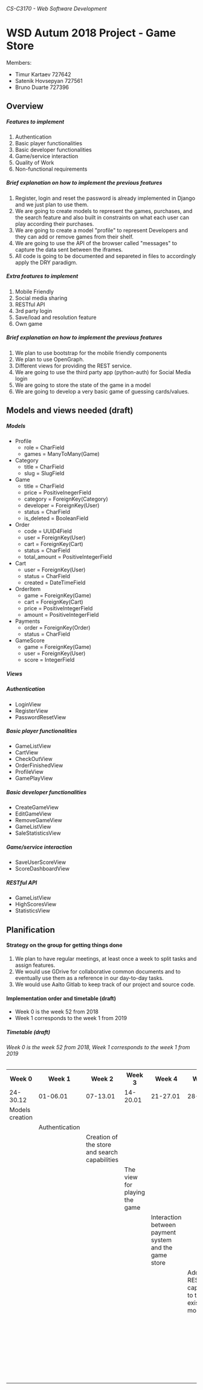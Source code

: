 ###### CS-C3170 - Web Software Development

# WSD Autum 2018 Project - Game Store

Members: 
  *  Timur Kartaev 727642
  *  Satenik Hovsepyan 727561
  *  Bruno Duarte 727396

## Overview

##### Features to implement

1. Authentication
1. Basic player functionalities 
1. Basic developer functionalities
1. Game/service interaction
1. Quality of Work
1. Non-functional requirements

##### Brief explanation on how to implement the previous features

1. Register, login and reset the password is already implemented in Django and we just plan to use them.
1. We are going to create models to represent the games, purchases, and the search feature and also built in constraints on what each user can play according their purchases.
1. We are going to create a model "profile" to represent Developers and they can add or remove games from their shelf.
1. We are going to use the API of the browser called "messages" to capture the data sent between the iframes.
1. All code is going to be documented and separeted in files to accordingly apply the DRY paradigm.

##### Extra features to implement

1. Mobile Friendly
1. Social media sharing
1. RESTful API 
1. 3rd party login
1. Save/load and resolution feature 
1. Own game

##### Brief explanation on how to implement the previous features

1. We plan to use bootstrap for the mobile friendly components
1. We plan to use OpenGraph.  
1. Different views for providing the REST service.
1. We are going to use the third party app (python-auth) for Social Media login
1. We are going to store the state of the game in a model
1. We are going to develop a very basic game of guessing cards/values.

## Models and views needed (draft)

##### Models

 * Profile
    * role = CharField
    * games = ManyToMany(Game)
 * Category
    * title = CharField 
    * slug = SlugField
 * Game
    * title = CharField
    * price = PositiveInegerField 
    * category = ForeignKey(Category) 
    * developer = ForeignKey(User) 
    * status = CharField
    * is_deleted = BooleanField
 * Order
    * code = UUID4Field
    * user = ForeignKey(User) 
    * cart = ForeignKey(Cart) 
    * status = CharField
    * total_amount = PositiveIntegerField
 * Cart
    * user = ForeignKey(User) 
    * status = CharField 
    * created = DateTimeField
 * OrderItem
    * game = ForeignKey(Game) 
    * cart = ForeignKey(Cart) 
    * price = PositiveIntegerField
    * amount = PositiveIntegerField
 * Payments
    * order = ForeignKey(Order) 
    * status = CharField
 * GameScore
    * game = ForeignKey(Game) 
    * user = ForeignKey(User) 
    * score = IntegerField
    
##### Views


##### Authentication
* LoginView
* RegisterView
* PasswordResetView

##### Basic player functionalities
* GameListView
* CartView
* CheckOutView
* OrderFinishedView
* ProfileView
* GamePlayView

##### Basic developer functionalities
* CreateGameView
* EditGameView
* RemoveGameView
* GameListView
* SaleStatisticsView

##### Game/service interaction
* SaveUserScoreView
* ScoreDashboardView

##### RESTful API
* GameListView
* HighScoresView
* StatisticsView








## Planification

#### Strategy on the group for getting things done

1. We plan to have regular meetings, at least once a week to split tasks and assign features.
1. We would use GDrive for collaborative common documents and to eventually use them as a reference in our day-to-day tasks.
1. We would use Aalto Gitlab to keep track of our project and source code.

#### Implementation order and timetable (draft)

 * Week 0 is the week 52 from 2018
 * Week 1 corresponds to the week 1 from 2019

##### Timetable (draft)
 
###### Week 0 is the week 52 from 2018, Week 1 corresponds to the week 1 from 2019
 
<table>
  <tr>
    <th> Week 0 </th>
    <th> Week 1 </th>
    <th> Week 2 </th>
    <th> Week 3 </th>
    <th> Week 4 </th>
    <th> Week 5 </th>
    <th> Week 6 </th>
    <th> Week 7 </th>
    <th> Week 8 </th>
  </tr>
  <tr>
    <td> 24-30.12 </td>
    <td> 01-06.01 </td>
    <td> 07-13.01 </td>
    <td> 14-20.01 </td>
    <td> 21-27.01 </td>
    <td> 28-31.01 </td>
    <td> 04-10.02 </td>
    <td> 11-17.02 </td>
    <td> 18-19.02 </td>
  </tr>
  <tr>
    <td> Models creation </td>
    <td>  </td>
    <td>  </td>
    <td>  </td>
    <td>  </td>
    <td>  </td>
    <td>  </td>
    <td>  </td>    
    <td>  </td>    
  </tr>
  <tr>
    <td>  </td>
    <td> Authentication </td>
    <td>  </td>
    <td>  </td>
    <td>  </td>
    <td>  </td>
    <td>  </td>
    <td>  </td>    
    <td>  </td>    
  </tr>
    <tr>
    <td>  </td>
    <td>  </td>
    <td> Creation of the store and search capabilities </td>
    <td>  </td>
    <td>  </td>
    <td>  </td>
    <td>  </td>
    <td>  </td>    
    <td>  </td>    
  </tr>
    <tr>
    <td>  </td>
    <td>  </td>
    <td>  </td>
    <td> The view for playing the game </td>
    <td>  </td>
    <td>  </td>
    <td>  </td>
    <td>  </td>    
    <td>  </td>    
  </tr>
    <tr>
    <td>  </td>
    <td>  </td>
    <td>  </td>
    <td>  </td>
    <td> Interaction between payment system and the game store </td>
    <td>  </td>
    <td>  </td>
    <td>  </td>    
    <td>  </td>    
    <tr>
    <td>  </td>
    <td>  </td>
    <td>  </td>
    <td>  </td>
    <td>  </td>
    <td> Adding the RESTful capabilities to the existing models </td>
    <td>  </td>
    <td>  </td>    
    <td>  </td>    
  </tr>
    <tr>
    <td>  </td>
    <td>  </td>
    <td>  </td>
    <td>  </td>
    <td>  </td>
    <td>  </td>
    <td> Implementation of sharing through social media </td>
    <td>  </td>    
    <td>  </td>    
  </tr>  
      <tr>
    <td>  </td>
    <td>  </td>
    <td>  </td>
    <td>  </td>
    <td>  </td>
    <td>  </td>
    <td>  </td>
    <td> Documentation </td>    
    <td>  </td>    
  </tr>    
  </tr>
    <tr>
    <td>  </td>
    <td>  </td>
    <td>  </td>
    <td>  </td>
    <td>  </td>
    <td>  </td>
    <td>  </td>
    <td>  </td>    
    <td> Deployment and delivery </td>    
  </tr>
  
</table>
